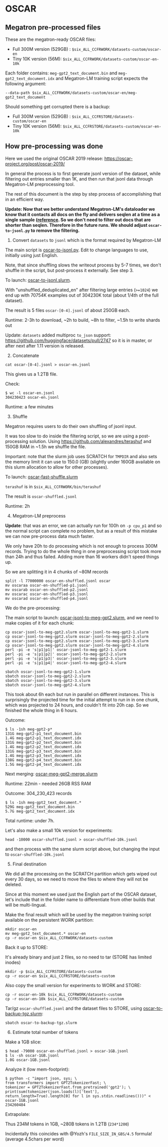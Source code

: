 # OSCAR


## Megatron pre-processed files

These are the megatron-ready OSCAR files:

- Full 300M version (529GB) : `$six_ALL_CCFRWORK/datasets-custom/oscar-en`
- Tiny 10K version (56M): `$six_ALL_CCFRWORK/datasets-custom/oscar-en-10k`

Each folder contains: `meg-gpt2_text_document.bin` and `meg-gpt2_text_document.idx` and Megatron-LM training script expects the following argument:
```
--data-path $six_ALL_CCFRWORK/datasets-custom/oscar-en/meg-gpt2_text_document
```

Should something get corrupted there is a backup:

- Full 300M version (529GB) : `$six_ALL_CCFRSTORE/datasets-custom/oscar-en`
- Tiny 10K version (56M): `$six_ALL_CCFRSTORE/datasets-custom/oscar-en-10k`




## How pre-processing was done

Here we used the original OSCAR 2019 release: https://oscar-project.org/post/oscar-2019/

In general the process is to first generate jsonl version of the dataset, while filtering out entries smaller than 1K, and then run that jsonl data through Megatron-LM preprocessing tool.

The rest of this document is the step by step process of accomplishing that in an efficient way.

**Update: Now that we better understand Megatron-LM's dataloader we know that it contacts all docs on the fly and delivers seqlen at a time as a single sample ([reference](https://github.com/NVIDIA/Megatron-LM/blob/90e0a0dd08159e1c95f4f9d99bb8687f327d36c3/megatron/data/gpt_dataset.py#L169-L185). So we don't need to filter out docs that are shorter than seqlen. Therefore in the future runs. We should adjust `oscar-to-jsonl.py` to remove the filtering.**

1. Convert `datasets` to `jsonl` which is the format required by Megatron-LM

The main script is [oscar-to-jsonl.py](./oscar-to-jsonl.py). Edit to change languages to use, initially using just English.

Note, that since shuffling slows the writeout process by 5-7 times, we don't shuffle in the script, but post-process it externally. See step 3.

To launch: [oscar-to-jsonl.slurm](./oscar-to-jsonl.slurm).

With "unshuffled_deduplicated_en" after filtering large entries (`>=1024`) we end up with 70754K examples out of 304230K total (about 1/4th of the full dataset).

The result is 5 files `oscar-[0-4].jsonl` of about 250GB each.

Runtime: 2-3h to download, ~2h to build, ~8h to filter, ~1.5h to write shards out


Update: `datasets` added multiproc `to_json` support:
https://github.com/huggingface/datasets/pull/2747
so it is in master, or after next after 1.11 version is released.


2. Concatenate

```
cat oscar-[0-4].jsonl > oscar-en.jsonl
```

This gives us a 1.2TB file.

Check:
```
$ wc -l oscar-en.jsonl
304230423 oscar-en.jsonl
```

Runtime: a few minutes



3. Shuffle

Megatron requires users to do their own shuffling of jsonl input.

It was too slow to do inside the filtering script, so we are using a post-processing solution.
Using https://github.com/alexandres/terashuf and 150GB RAM in ~1.5h we shuffle the file.

Important: note that the slurm job uses SCRATCH for `TMPDIR` and also sets the memory limit it can use to 150.0 (GB) (slightly under 160GB available on this slurm allocation to allow for other processes).

To launch: [oscar-fast-shuffle.slurm](./oscar-fast-shuffle.slurm)

`terashuf` is in `$six_ALL_CCFRWORK/bin/terashuf`

The result is `oscar-shuffled.jsonl`

Runtime: 2h



4. Megatron-LM preprocess

**Update**: that was an error, we can actually run for 100h on `-p cpu_p1` and so the normal script can complete no problem, but as a result of this mistake we can now pre-process data much faster.

We only have 20h to do processing which is not enough to process 300M records. Trying to do the whole thing in one preprocessing script took more than 24h and thus failed. Adding more than 16 workers didn't speed things up.

So we are splitting it in 4 chunks of ~80M records

```
split -l 77000000 oscar-en-shuffled.jsonl oscar
mv oscaraa oscar-en-shuffled-p1.jsonl
mv oscarab oscar-en-shuffled-p2.jsonl
mv oscarac oscar-en-shuffled-p3.jsonl
mv oscarad oscar-en-shuffled-p4.jsonl
```

We do the pre-processing:

The main script to launch: [oscar-jsonl-to-meg-gpt2.slurm](./oscar-jsonl-to-meg-gpt2.slurm), and we need to make copies of it for each chunk:

```
cp oscar-jsonl-to-meg-gpt2.slurm oscar-jsonl-to-meg-gpt2-1.slurm
cp oscar-jsonl-to-meg-gpt2.slurm oscar-jsonl-to-meg-gpt2-2.slurm
cp oscar-jsonl-to-meg-gpt2.slurm oscar-jsonl-to-meg-gpt2-3.slurm
cp oscar-jsonl-to-meg-gpt2.slurm oscar-jsonl-to-meg-gpt2-4.slurm
perl -pi -e 's|p1|p1|' oscar-jsonl-to-meg-gpt2-1.slurm
perl -pi -e 's|p1|p2|' oscar-jsonl-to-meg-gpt2-2.slurm
perl -pi -e 's|p1|p3|' oscar-jsonl-to-meg-gpt2-3.slurm
perl -pi -e 's|p1|p4|' oscar-jsonl-to-meg-gpt2-4.slurm
```

```
sbatch oscar-jsonl-to-meg-gpt2-1.slurm
sbatch oscar-jsonl-to-meg-gpt2-2.slurm
sbatch oscar-jsonl-to-meg-gpt2-3.slurm
sbatch oscar-jsonl-to-meg-gpt2-4.slurm
```

This took about 6h each but run in parallel on different instances. This is surprisingly the projected time for the initial attempt to run in in one chunk, which was projected to 24 hours, and couldn't fit into 20h cap. So we finished the whole thing in 6 hours.

Outcome:

```
$ ls -1sh meg-gpt2-p*
131G meg-gpt2-p1_text_document.bin
1.4G meg-gpt2-p1_text_document.idx
131G meg-gpt2-p2_text_document.bin
1.4G meg-gpt2-p2_text_document.idx
131G meg-gpt2-p3_text_document.bin
1.4G meg-gpt2-p3_text_document.idx
138G meg-gpt2-p4_text_document.bin
1.5G meg-gpt2-p4_text_document.idx
```

Next merging: [oscar-meg-gpt2-merge.slurm](./oscar-meg-gpt2-merge.slurm)

Runtime: 22min - needed 26GB RSS RAM

Outcome: 304_230_423 records

```
$ ls -1sh meg-gpt2_text_document.*
529G meg-gpt2_text_document.bin
5.7G meg-gpt2_text_document.idx
```

Total runtime: under 7h.

Let's also make a small 10k version for experiments:

```
head -10000 oscar-shuffled.jsonl > oscar-shuffled-10k.jsonl
```
and then process with the same slurm script above, but changing the input to `oscar-shuffled-10k.jsonl`



5. Final destination

We did all the processing on the SCRATCH partition which gets wiped out every 30 days, so we need to move the files to where they will not be deleted.

Since at this moment we used just the English part of the OSCAR dataset, let's include that in the folder name to differentiate from other builds that will be multi-lingual.

Make the final result which will be used by the megatron training script available on the persistent WORK partition:

```
mkdir oscar-en
mv meg-gpt2_text_document.* oscar-en
cp -r oscar-en $six_ALL_CCFRWORK/datasets-custom
```

Back it up to STORE:

It's already binary and just 2 files, so no need to tar (STORE has limited inodes)
```
mkdir -p $six_ALL_CCFRSTORE/datasets-custom
cp -r oscar-en $six_ALL_CCFRSTORE/datasets-custom
```

Also copy the small version for experiments to WORK and STORE:
```
cp -r oscar-en-10k $six_ALL_CCFRWORK/datasets-custom
cp -r oscar-en-10k $six_ALL_CCFRSTORE/datasets-custom
```

Tar/gz `oscar-shuffled.jsonl` and the dataset files to STORE, using [oscar-to-backup-tgz.slurm](./oscar-to-backup-tgz.slurm):

```
sbatch oscar-to-backup-tgz.slurm
```

6. Estimate total number of tokens

Make a 1GB slice:
```
$ head -79000 oscar-en-shuffled.jsonl > oscar-1GB.jsonl
$ ls -sh oscar-1GB.jsonl
1.0G oscar-1GB.jsonl
```

Analyze it (low mem-footprint):
```
$ python -c "import json, sys; \
from transformers import GPT2TokenizerFast; \
tokenizer = GPT2TokenizerFast.from_pretrained('gpt2'); \
print(sum(tokenizer(json.loads(l)['text'], return_length=True).length[0] for l in sys.stdin.readlines()))" < oscar-1GB.jsonl
234260484
```

Extrapolate:

Thus 234M tokens in 1GB, ~280B tokens in 1.2TB (`234*1200`)

Incidentally this coincides with @Yozh's `FILE_SIZE_IN_GBS/4.5` formula! (average 4.5chars per word)
